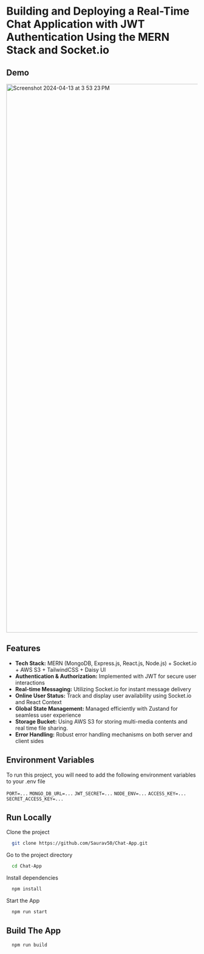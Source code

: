 
# Building and Deploying a Real-Time Chat Application with JWT Authentication Using the MERN Stack and Socket.io









## Demo
<img width="1440" alt="Screenshot 2024-04-13 at 3 53 23 PM" src="https://github.com/Saurav50/Chat-App/assets/98273408/2106d25d-13b3-452c-a798-68ef6b15306e">


## Features

- **Tech Stack:** MERN (MongoDB, Express.js, React.js, Node.js) + Socket.io + AWS S3 + TailwindCSS + Daisy UI
- **Authentication & Authorization:** Implemented with JWT for secure user interactions
- **Real-time Messaging:** Utilizing Socket.io for instant message delivery
- **Online User Status:** Track and display user availability using Socket.io and React Context
- **Global State Management:** Managed efficiently with Zustand for seamless user experience
- **Storage Bucket:** Using AWS S3 for storing multi-media contents and real time file sharing.
- **Error Handling:** Robust error handling mechanisms on both server and client sides

## Environment Variables

To run this project, you will need to add the following environment variables to your .env file

`PORT=...`
`MONGO_DB_URL=...`
`JWT_SECRET=...`
`NODE_ENV=...`
`ACCESS_KEY=...`
`SECRET_ACCESS_KEY=...`

## Run Locally

Clone the project

```bash
  git clone https://github.com/Saurav50/Chat-App.git
```

Go to the project directory

```bash
  cd Chat-App
```

Install dependencies

```bash
  npm install
```

Start the App

```bash
  npm run start
```


## Build The App



```bash
  npm run build
```
    
